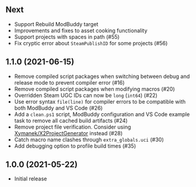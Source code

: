 ## Next

* Support Rebuild ModBuddy target
* Improvements and fixes to asset cooking functionality
* Support projects with spaces in path (#55)
* Fix cryptic error about `SteamPublishID` for some projects (#56)

## 1.1.0 (2021-06-15)

* Remove compiled script packages when switching between debug and release mode to prevent compiler error (#16)
* Remove compiled script packages when modifying macros (#20)
* Overridden Steam UGC IDs can now be `long` (`int64`) (#22)
* Use error syntax `file(line)` for compiler errors to be compatible with both ModBuddy and VS Code (#26)
* Add a `clean.ps1` script, ModBuddy configuration and VS Code example task to remove all cached build artifacts (#24)
* Remove project file verification. Consider using [Xymanek/X2ProjectGenerator](https://github.com/Xymanek/X2ProjectGenerator) instead (#28)
* Catch macro name clashes through `extra_globals.uci` (#30)
* Add debugging option to profile build times (#35)

## 1.0.0 (2021-05-22)

* Initial release
